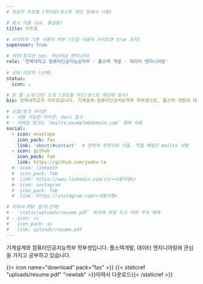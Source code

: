 ```yaml
---
# 작성자 프로필 (히어로/포스트 하단 등에서 사용)

# 표시 이름 (ex. 홍길동)
title: 이주호

# 사이트의 기본 사용자 여부 (단일 사용자 사이트면 true 유지)
superuser: true

# 직무/포지션 (ex. 머신러닝 엔지니어)
role: '전북대학교 컴퓨터인공지능공학부 · 풀스택 개발 · 데이터 엔지니어링'
 
# 상태 이모지 (선택)
status:
  icon: ☕️

# 한 줄 소개/간단 소개 (프로필 카드/포스트 하단에 표시)
bio: 전북대학교의 이주호입니다. 기계설계·컴퓨터인공지능학부 학부생으로, 풀스택 개발과 데이터 엔지니어링에 관심을 가지고 공부하고 있습니다. 

# 소셜/링크 아이콘
# - 사용 가능한 아이콘: docs 참고
# - 이메일 링크는 `mailto:example@domain.com` 형태 사용
social:
  - icon: envelope
    icon_pack: fas
    link: 'about/#contact'  # 연락처 위젯으로 이동. 직접 메일은 mailto 사용
  - icon: github
    icon_pack: fab
    link: https://github.com/jooho-le
  #- icon: linkedin
  #  icon_pack: fab
  #  link: https://www.linkedin.com/in/<사용자명>/
  #- icon: instagram
  #  icon_pack: fab
  #  link: https://instagram.com/<사용자명>

# 이력서 PDF 링크(선택)
# - `static/uploads/resume.pdf` 위치에 파일 두고 아래 주석 해제
# - icon: cv
#   icon_pack: ai
#   link: uploads/resume.pdf
---
```

기계설계와 컴퓨터인공지능학부 학부생입니다. 
풀스택개발, 데이터 엔지니어링에 관심을 가지고 공부하고 있습니다. 

{{< icon name="download" pack="fas" >}} {{< staticref "uploads/resume.pdf" "newtab" >}}이력서 다운로드{{< /staticref >}}
